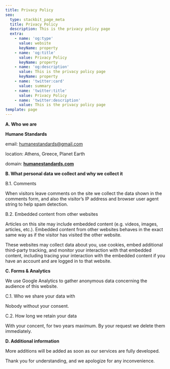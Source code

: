 ```yaml
---
title: Privacy Policy
seo:
  type: stackbit_page_meta
  title: Privacy Policy
  description: This is the privacy policy page
  extra:
    - name: 'og:type'
      value: website
      keyName: property
    - name: 'og:title'
      value: Privacy Policy
      keyName: property
    - name: 'og:description'
      value: This is the privacy policy page
      keyName: property
    - name: 'twitter:card'
      value: summary
    - name: 'twitter:title'
      value: Privacy Policy
    - name: 'twitter:description'
      value: This is the privacy policy page
template: page
---
```

**A. Who we are**

**Humane Standards**

email: <humanestandards@gmail.com>

location: Athens, Greece, Planet Earth

domain: [**humanestandards.com**](http://humanestandards.com/)

**B. What personal data we collect and why we collect it**

B.1. Comments

When
 visitors leave comments on the site we collect the data shown in the 
comments form, and also the visitor’s IP address and browser user agent 
string to help spam detection.

B.2. Embedded content from other websites

Articles
 on this site may include embedded content (e.g. videos, images, 
articles, etc.). Embedded content from other websites behaves in the 
exact same way as if the visitor has visited the other website.

These
 websites may collect data about you, use cookies, embed additional 
third-party tracking, and monitor your interaction with that embedded 
content, including tracing your interaction with the embedded content if
 you have an account and are logged in to that website.

**C. Forms & Analytics**

We use Google Analytics to gather anonymous data concerning the audience of this website.

C.1. Who we share your data with

Nobody without your consent.

C.2. How long we retain your data

With your concent, for two years maximum. By your request we delete them immediately.

**D. Additional information**

More additions will be added as soon as our services are fully developed.

Thank you for understanding, and we apologize for any inconvenience.

